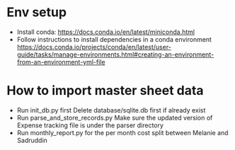 # Env setup
* Install conda: https://docs.conda.io/en/latest/miniconda.html
* Follow instructions to install dependencies in a conda environment
https://docs.conda.io/projects/conda/en/latest/user-guide/tasks/manage-environments.html#creating-an-environment-from-an-environment-yml-file

# How to import master sheet data
* Run init_db.py first
Delete database/sqlite.db first if already exist
* Run parse_and_store_records.py
Make sure the updated version of Expense tracking file is under the parser directory
* Run monthly_report.py for the per month cost split between Melanie and Sadruddin